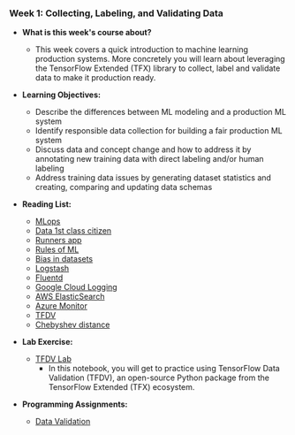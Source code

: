 ### Week 1: Collecting, Labeling, and Validating Data

* **What is this week's course about?**
  * This week covers a quick introduction to machine learning production systems. More concretely you will learn about leveraging the TensorFlow Extended (TFX) library to collect, label and validate data to make it production ready.

* **Learning Objectives:**
  * Describe the differences between ML modeling and a production ML system
  * Identify responsible data collection for building a fair production ML system
  * Discuss data and concept change and how to address it by annotating new training data with direct labeling and/or human labeling
  * Address training data issues by generating dataset statistics and creating, comparing and updating data schemas

* **Reading List:**
  * [MLops](https://cd.foundation/blog/2020/02/11/announcing-the-cd-foundation-mlops-sig/)
  * [Data 1st class citizen](https://medium.com/@karpathy/software-2-0-a64152b37c35)
  * [Runners app](https://pair.withgoogle.com/chapter/data-collection/)
  * [Rules of ML](https://developers.google.com/machine-learning/guides/rules-of-ml)
  * [Bias in datasets](https://ai.googleblog.com/2018/09/introducing-inclusive-images-competition.html)
  * [Logstash](https://www.elastic.co/logstash)
  * [Fluentd](https://www.fluentd.org/)
  * [Google Cloud Logging](https://cloud.google.com/logging/)
  * [AWS ElasticSearch](https://aws.amazon.com/elasticsearch-service/)
  * [Azure Monitor](https://azure.microsoft.com/en-us/services/monitor/)
  * [TFDV](https://blog.tensorflow.org/2018/09/introducing-tensorflow-data-validation.html)
  * [Chebyshev distance](https://en.wikipedia.org/wiki/Chebyshev_distance)

* **Lab Exercise:**
  * [TFDV Lab](https://github.com/yifang-psu/Coursera_AI_ML_Courses/blob/main/MLOps/Data_Lifecycle_in_Production/Week_1/C2_W1_Lab_1_TFDV_Exercise.ipynb)
    * In this notebook, you will get to practice using TensorFlow Data Validation (TFDV), an open-source Python package from the TensorFlow Extended (TFX) ecosystem.

* **Programming Assignments:**
  * [Data Validation](https://github.com/yifang-psu/Coursera_AI_ML_Courses/blob/main/MLOps/Data_Lifecycle_in_Production/Week_1/Assignment/C2W1_Assignment.ipynb)
